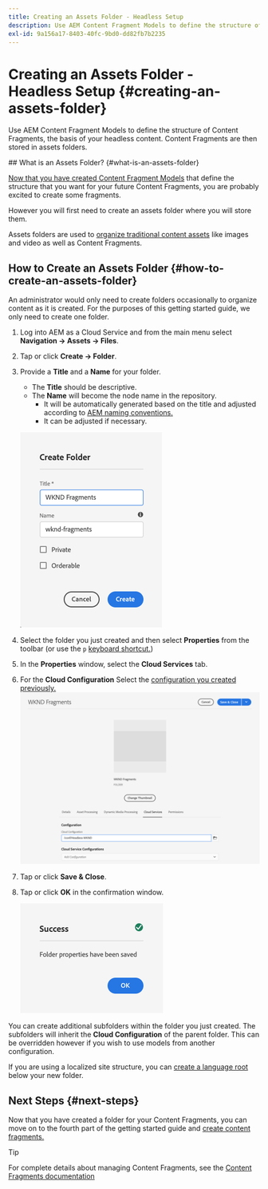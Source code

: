 ```yaml
---
title: Creating an Assets Folder - Headless Setup
description: Use AEM Content Fragment Models to define the structure of Content Fragments, the basis of your headless content.
exl-id: 9a156a17-8403-40fc-9bd0-dd82fb7b2235
---
```

# Creating an Assets Folder - Headless Setup {#creating-an-assets-folder}

Use AEM Content Fragment Models to define the structure of Content Fragments, the basis of your headless content. Content Fragments are then stored in assets folders.

## What is an Assets Folder? {#what-is-an-assets-folder}

[Now that you have created Content Fragment Models](create-content-model.md) that define the structure that you want for your future Content Fragments, you are probably excited to create some fragments.

However you will first need to create an assets folder where you will store them.

Assets folders are used to [organize traditional content assets](/help/assets/manage-digital-assets.md) like images and video as well as Content Fragments.

## How to Create an Assets Folder {#how-to-create-an-assets-folder}

An administrator would only need to create folders occasionally to organize content as it is created. For the purposes of this getting started guide, we only need to create one folder.

1. Log into AEM as a Cloud Service and from the main menu select **Navigation -&gt; Assets -&gt; Files**.
1. Tap or click **Create -&gt; Folder**.
1. Provide a **Title** and a **Name** for your folder.
   * The **Title** should be descriptive.
   * The **Name** will become the node name in the repository.
      * It will be automatically generated based on the title and adjusted according to [AEM naming conventions.](/help/implementing/developing/introduction/naming-conventions.md)
      * It can be adjusted if necessary.

   ![Create folder](../assets/assets-folder-create.png)
1. Select the folder you just created and then select **Properties** from the toolbar (or use the `p` [keyboard shortcut.](/help/sites-cloud/authoring/getting-started/keyboard-shortcuts.md))
1. In the **Properties** window, select the **Cloud Services** tab.
1. For the **Cloud Configuration** Select the [configuration you created previously.](create-configuration.md)
   ![Configure assets folder](../assets/assets-folder-configure.png)
1. Tap or click **Save &amp; Close**.
1. Tap or click **OK** in the confirmation window.

   ![Confirmation window](../assets/assets-folder-confirmation.png)

You can create additional subfolders within the folder you just created. The subfolders will inherit the **Cloud Configuration** of the parent folder. This can be overridden however if you wish to use models from another configuration.

If you are using a localized site structure, you can [create a language root](/help/assets/translate-assets.md) below your new folder.

## Next Steps {#next-steps}

Now that you have created a folder for your Content Fragments, you can move on to the fourth part of the getting started guide and [create content fragments.](create-content-fragment.md)

>[!TIP]
>
>For complete details about managing Content Fragments, see the [Content Fragments documentation](/help/assets/content-fragments/content-fragments.md)
